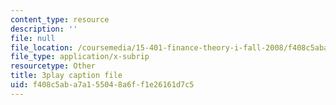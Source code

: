 ```yaml
---
content_type: resource
description: ''
file: null
file_location: /coursemedia/15-401-finance-theory-i-fall-2008/f408c5aba7a155048a6ff1e26161d7c5_P03PfYgNjmw.vtt
file_type: application/x-subrip
resourcetype: Other
title: 3play caption file
uid: f408c5ab-a7a1-5504-8a6f-f1e26161d7c5
---
```

